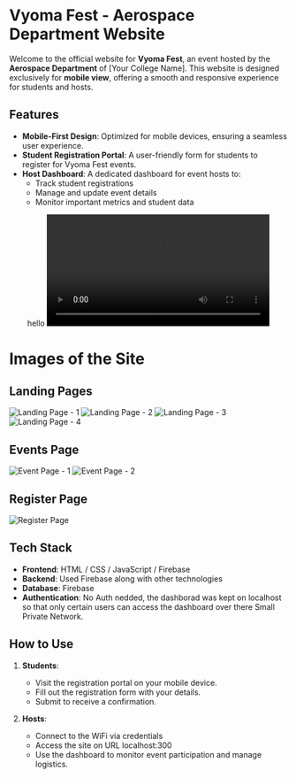 # Vyoma Fest - Aerospace Department Website

Welcome to the official website for **Vyoma Fest**, an event hosted by the **Aerospace Department** of [Your College Name]. This website is designed exclusively for **mobile view**, offering a smooth and responsive experience for students and hosts.

## Features

- **Mobile-First Design**: Optimized for mobile devices, ensuring a seamless user experience.
- **Student Registration Portal**: A user-friendly form for students to register for Vyoma Fest events.
- **Host Dashboard**: A dedicated dashboard for event hosts to:
  - Track student registrations
  - Manage and update event details
  - Monitor important metrics and student data

<p align="center">hello
  <video width="80%" controls>
    <source src="https://drive.google.com/file/d/1LA1hfhEOTgsfOA1EiaEHZ4YqN_fF2y8A" type="video/mp4">
    Your browser does not support the video tag.
  </video>
</p>

 # Images of the Site
## Landing Pages
![Landing Page - 1](https://i.ibb.co/JqTmWv0/vyoma-landing-1.png)  ![Landing Page - 2](https://i.ibb.co/2cQZRvr/vyoma-landing-page-4.png)   ![Landing Page - 3](https://i.ibb.co/0cn8kPm/vyoma-landing-page-2.png)  ![Landing Page - 4](https://i.ibb.co/F6Lxf8T/vyoma-landing-page-3.png)

## Events Page
![Event Page - 1](https://i.ibb.co/f1v9JnV/vyoma-event-page-1.png)  ![Event Page - 2](https://i.ibb.co/HdcpHnx/vyoma-event-page-2.png)

## Register Page
![Register Page](https://i.ibb.co/86rymjm/vyoma-registration-page.png)

## Tech Stack

- **Frontend**: HTML / CSS / JavaScript / Firebase
- **Backend**: Used Firebase along with other technologies
- **Database**: Firebase
- **Authentication**: No Auth nedded, the dashborad was kept on localhost so that only certain users can access the dashboard over there Small Private Network.

## How to Use

1. **Students**:
   - Visit the registration portal on your mobile device.
   - Fill out the registration form with your details.
   - Submit to receive a confirmation.

2. **Hosts**:
   - Connect to the WiFi via credentials
   - Access the site on URL localhost:300
   - Use the dashboard to monitor event participation and manage logistics.
